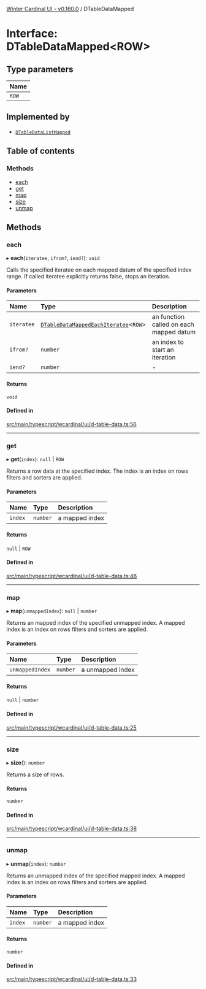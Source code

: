 [Winter Cardinal UI - v0.160.0](../index.md) / DTableDataMapped

# Interface: DTableDataMapped<ROW\>

## Type parameters

| Name |
| :------ |
| `ROW` |

## Implemented by

- [`DTableDataListMapped`](../classes/DTableDataListMapped.md)

## Table of contents

### Methods

- [each](DTableDataMapped.md#each)
- [get](DTableDataMapped.md#get)
- [map](DTableDataMapped.md#map)
- [size](DTableDataMapped.md#size)
- [unmap](DTableDataMapped.md#unmap)

## Methods

### each

▸ **each**(`iteratee`, `ifrom?`, `iend?`): `void`

Calls the specified iteratee on each mapped datum of the specified index range.
If called iteratee explicitly returns false, stops an iteration.

#### Parameters

| Name | Type | Description |
| :------ | :------ | :------ |
| `iteratee` | [`DTableDataMappedEachIteratee`](../index.md#dtabledatamappedeachiteratee)<`ROW`\> | an function called on each mapped datum |
| `ifrom?` | `number` | an index to start an iteration |
| `iend?` | `number` | - |

#### Returns

`void`

#### Defined in

[src/main/typescript/wcardinal/ui/d-table-data.ts:56](https://github.com/winter-cardinal/winter-cardinal-ui/blob/v0.160.0/src/main/typescript/wcardinal/ui/d-table-data.ts#L56)

___

### get

▸ **get**(`index`): ``null`` \| `ROW`

Returns a row data at the specified index.
The index is an index on rows filters and sorters are applied.

#### Parameters

| Name | Type | Description |
| :------ | :------ | :------ |
| `index` | `number` | a mapped index |

#### Returns

``null`` \| `ROW`

#### Defined in

[src/main/typescript/wcardinal/ui/d-table-data.ts:46](https://github.com/winter-cardinal/winter-cardinal-ui/blob/v0.160.0/src/main/typescript/wcardinal/ui/d-table-data.ts#L46)

___

### map

▸ **map**(`unmappedIndex`): ``null`` \| `number`

Returns an mapped index of the specified unmapped index.
A mapped index is an index on rows filters and sorters are applied.

#### Parameters

| Name | Type | Description |
| :------ | :------ | :------ |
| `unmappedIndex` | `number` | a unmapped index |

#### Returns

``null`` \| `number`

#### Defined in

[src/main/typescript/wcardinal/ui/d-table-data.ts:25](https://github.com/winter-cardinal/winter-cardinal-ui/blob/v0.160.0/src/main/typescript/wcardinal/ui/d-table-data.ts#L25)

___

### size

▸ **size**(): `number`

Returns a size of rows.

#### Returns

`number`

#### Defined in

[src/main/typescript/wcardinal/ui/d-table-data.ts:38](https://github.com/winter-cardinal/winter-cardinal-ui/blob/v0.160.0/src/main/typescript/wcardinal/ui/d-table-data.ts#L38)

___

### unmap

▸ **unmap**(`index`): `number`

Returns an unmapped index of the specified mapped index.
A mapped index is an index on rows filters and sorters are applied.

#### Parameters

| Name | Type | Description |
| :------ | :------ | :------ |
| `index` | `number` | a mapped index |

#### Returns

`number`

#### Defined in

[src/main/typescript/wcardinal/ui/d-table-data.ts:33](https://github.com/winter-cardinal/winter-cardinal-ui/blob/v0.160.0/src/main/typescript/wcardinal/ui/d-table-data.ts#L33)
